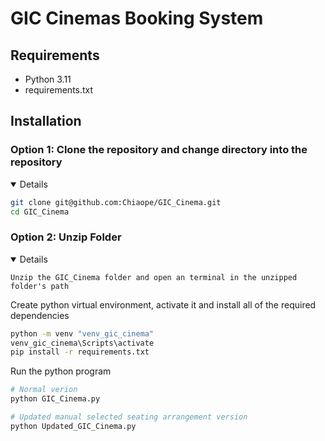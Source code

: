 # GIC Cinemas Booking System

## Requirements

- Python 3.11
- requirements.txt

## Installation
### Option 1: Clone the repository and change directory into the repository
<details open>

```bash
git clone git@github.com:Chiaope/GIC_Cinema.git
cd GIC_Cinema
```
</details>

### Option 2: Unzip Folder
<details open>

```
Unzip the GIC_Cinema folder and open an terminal in the unzipped folder's path
```
</details>


Create python virtual environment, activate it and install all of the required dependencies

```bash
python -m venv "venv_gic_cinema"
venv_gic_cinema\Scripts\activate
pip install -r requirements.txt
```

Run the python program
```bash
# Normal verion
python GIC_Cinema.py

# Updated manual selected seating arrangement version
python Updated_GIC_Cinema.py
```